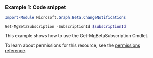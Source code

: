 ### Example 1: Code snippet

```powershellImport-Module Microsoft.Graph.Beta.ChangeNotifications

Get-MgBetaSubscription -SubscriptionId $subscriptionId
```
This example shows how to use the Get-MgBetaSubscription Cmdlet.
To learn about permissions for this resource, see the [permissions reference](/graph/permissions-reference).

